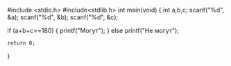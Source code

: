 #include <stdio.h>
#include<stdlib.h>
int main(void)
{
	int a,b,c;
		scanf("%d", &a);
		scanf("%d", &b);
		scanf("%d", &c);
 
if (a+b+c==180) 
    {
	printf("Могут");
    }
	else printf("Не могут");
 
	return 0;
}
